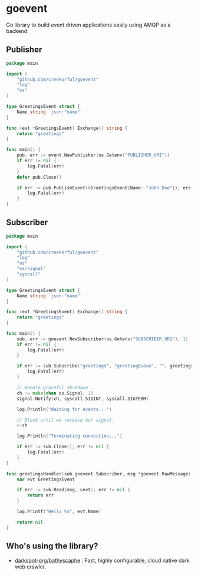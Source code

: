 # goevent

Go library to build event driven applications easily using AMQP as a backend.

## Publisher

```go
package main

import (
	"github.com/creekorful/goevent"
	"log"
	"os"
)

type GreetingsEvent struct {
	Name string `json:"name"`
}

func (evt *GreetingsEvent) Exchange() string {
	return "greetings"
}

func main() {
	pub, err := event.NewPublisher(os.Getenv("PUBLISHER_URI"))
	if err != nil {
		log.Fatal(err)
	}
	defer pub.Close()

	if err := pub.PublishEvent(&GreetingsEvent{Name: "John Doe"}); err != nil {
		log.Fatal(err)
	}
}
```

## Subscriber

```go
package main

import (
	"github.com/creekorful/goevent"
	"log"
	"os"
	"os/signal"
	"syscall"
)

type GreetingsEvent struct {
	Name string `json:"name"`
}

func (evt *GreetingsEvent) Exchange() string {
	return "greetings"
}

func main() {
	sub, err := goevent.NewSubscriber(os.Getenv("SUBSCRIBER_URI"), 1)
	if err != nil {
		log.Fatal(err)
	}

	if err := sub.Subscribe("greetings", "greetingQueue", "", greetingsHandler); err != nil {
		log.Fatal(err)
	}

	// Handle graceful shutdown
	ch := make(chan os.Signal, 1)
	signal.Notify(ch, syscall.SIGINT, syscall.SIGTERM)

	log.Println("Waiting for events...")

	// Block until we receive our signal.
	<-ch

	log.Println("Terminating connection...")

	if err := sub.Close(); err != nil {
		log.Fatal(err)
	}
}

func greetingsHandler(sub goevent.Subscriber, msg *goevent.RawMessage) error {
	var evt GreetingsEvent

	if err := sub.Read(msg, &evt); err != nil {
		return err
	}

	log.Printf("Hello %s", evt.Name)

	return nil
}
```

## Who's using the library?

- [darkspot-org/bathyscaphe](https://github.com/darkspot-org/bathyscaphe) : Fast, highly configurable, cloud native dark
  web crawler.